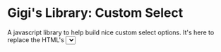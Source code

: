 # Gigi's Library: Custom Select
A javascript library to help build nice custom select options. It's here to replace the HTML's <select> tag with something you can style, customize to your taste. A new select lib is here!!!
